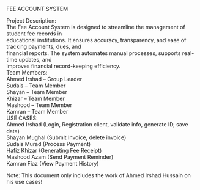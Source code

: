 FEE ACCOUNT SYSTEM 

Project Description:  
The Fee Account System is designed to streamline the management of student fee records in  
educational institutions. It ensures accuracy, transparency, and ease of tracking payments, dues, 
and  
financial reports. The system automates manual processes, supports real-time updates, and  
improves financial record-keeping efficiency.  
Team Members:  
 Ahmed Irshad – Group Leader  
 Sudais – Team Member  
 Shayan – Team Member  
 Khizar – Team Member  
 Mashood – Team Member  
 Kamran – Team Member  
USE CASES:  
Ahmed Irshad (Login, Registration client, validate info, generate ID, save data)  
Shayan Mughal (Submit Invoice, delete invoice)  
Sudais Murad (Process Payment)  
Hafiz Khizar (Generating Fee Receipt)  
Mashood Azam (Send Payment Reminder)  
Kamran Fiaz (View Payment History) 
 
 
Note: This document only includes the work of Ahmed Irshad Hussain on his use cases! 

